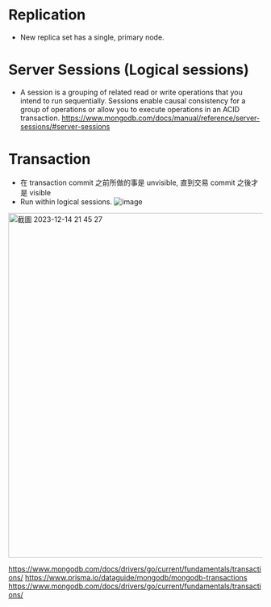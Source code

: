 # Replication
- New replica set has a single, primary node.

# Server Sessions (Logical sessions)
- A session is a grouping of related read or write operations that you intend to run sequentially. Sessions enable causal consistency for a group of operations or allow you to execute operations in an ACID transaction. 
https://www.mongodb.com/docs/manual/reference/server-sessions/#server-sessions

# Transaction
- 在 transaction commit 之前所做的事是 unvisible, 直到交易 commit 之後才是 visible
- Run within logical sessions.
![image](https://github.com/mantingchao/Notes_mongoDB/assets/51501170/a23beb59-c06c-43b1-838e-3d675b062e63)
<img width="683" alt="截圖 2023-12-14 21 45 27" src="https://github.com/mantingchao/Notes_mongoDB/assets/51501170/b6d994c4-2da2-4fd7-8a63-5d904c138605">

https://www.mongodb.com/docs/drivers/go/current/fundamentals/transactions/
https://www.prisma.io/dataguide/mongodb/mongodb-transactions
https://www.mongodb.com/docs/drivers/go/current/fundamentals/transactions/
